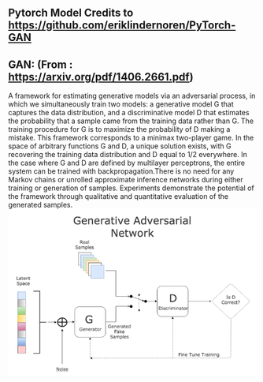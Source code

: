 ## Pytorch Model Credits to https://github.com/eriklindernoren/PyTorch-GAN
## GAN: (From : https://arxiv.org/pdf/1406.2661.pdf)
A framework for estimating generative models via an adversarial process, in which we simultaneously train two models: a generative model G that captures the data distribution, and a discriminative model D that estimates the probability that a sample came from the training data rather than G. The training procedure for G is to maximize the probability of D making a mistake. This framework corresponds to a minimax two-player game. In the space of arbitrary functions G and D, a unique solution exists, with G recovering the training data distribution and D equal to 1/2 everywhere. In the case where G and D are defined by multilayer perceptrons, the entire system can be trained with backpropagation.There is no need for any Markov chains or unrolled approximate inference networks during either training or generation of samples. Experiments demonstrate the potential of the framework through qualitative and quantitative evaluation of the generated samples.
![Alt text](https://github.com/sobti/TSAI/blob/master/Cars/GAN.PNG?raw=true "Optional Title")

